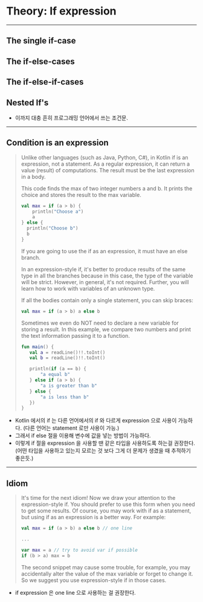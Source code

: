 # Theory: If expression

***

## The single if-case

## The if-else-cases

## The if-else-if-cases

## Nested If's

- 이까지 대충 흔히 프로그래밍 언어에서 쓰는 조건문.

***

## Condition is an expression

> Unlike other languages (such as Java, Python, C#), in Kotlin if is an expression, not a statement. As a regular expression, it can return a value (result) of computations. The result must be the last expression in a body.
>
> This code finds the max of two integer numbers a and b. It prints the choice and stores the result to the max variable.
>
> ```kotlin
> val max = if (a > b) {
>     println("Choose a")
>     a
> } else {
>   println("Choose b")
>   b
> }
> ```
> 
> If you are going to use the if as an expression, it must have an else branch.
>
> In an expression-style if, it's better to produce results of the same type in all the branches because in this case, the type of the variable will be strict. However, in general, it's not required. Further, you will learn how to work with variables of an unknown type.
> 
> If all the bodies contain only a single statement, you can skip braces:
>
> ````kotlin
> val max = if (a > b) a else b
> ````
> 
> Sometimes we even do NOT need to declare a new variable for storing a result. In this example, we compare two numbers and print the text information passing it to a function.
>
> ````kotlin
> fun main() {
>    val a = readLine()!!.toInt()
>    val b = readLine()!!.toInt()
>
>    println(if (a == b) {
>        "a equal b"
>    } else if (a > b) {
>        "a is greater than b"
>    } else {
>        "a is less than b"
>    })
> }
> ````

- Kotlin 에서의 if 는 다른 언어에서의 if 와 다르게 expression 으로 사용이 가능하다. (다른 언어는 statement 로만 사용이 가능.)
- 그래서 if else 절을 이용해 변수에 값을 넣는 방법이 가능하다. 
- 이렇게 if 절을 expression 을 사용할 땐 같은 타입을 사용하도록 하는걸 권장한다. (어떤 타입을 사용하고 있는지 모르는 것 보다 그게 더 문제가 생겼을 때 추적하기 좋은듯.)

***

## Idiom

> It's time for the next idiom! Now we draw your attention to the expression-style if. You should prefer to use this form when you need to get some results. Of course, you may work with if as a statement, but using if as an expression is a better way. For example:
>
> ```kotlin
> val max = if (a > b) a else b // one line
> 
> ...
> 
> var max = a // try to avoid var if possible
> if (b > a) max = b
> ```
> 
> The second snippet may cause some trouble, for example, you may accidentally alter the value of the max variable or forget to change it. So we suggest you use expression-style if in those cases.

- if expression 은 one line 으로 사용하는 걸 권장한다.


